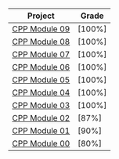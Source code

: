 #


<div align="center">

Project|Grade|
:--:|--|
[CPP Module 09](/cpp09)							|	[100%]|
[CPP Module 08](/cpp08)							|	[100%]|
[CPP Module 07](/cpp07)							|	[100%]|
[CPP Module 06](/cpp06)							|	[100%]|
[CPP Module 05](/cpp05)							|	[100%]|
[CPP Module 04](/cpp04)							|	[100%]|
[CPP Module 03](/cpp03)							|	[100%]|
[CPP Module 02](/cpp02)							|	[87%]|
[CPP Module 01](/cpp01)							|	[90%]|
[CPP Module 00](/cpp00)							|	[80%]|
  
</div>
